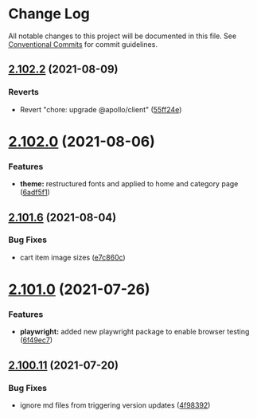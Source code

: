# Change Log

All notable changes to this project will be documented in this file.
See [Conventional Commits](https://conventionalcommits.org) for commit guidelines.

## [2.102.2](https://github.com/ho-nl/m2-pwa/compare/@reachdigital/magento-cart-items@2.102.1...@reachdigital/magento-cart-items@2.102.2) (2021-08-09)


### Reverts

* Revert "chore: upgrade @apollo/client" ([55ff24e](https://github.com/ho-nl/m2-pwa/commit/55ff24ede0e56c85b8095edadadd1ec5e0b1b8d2))





# [2.102.0](https://github.com/ho-nl/m2-pwa/compare/@reachdigital/magento-cart-items@2.101.6...@reachdigital/magento-cart-items@2.102.0) (2021-08-06)


### Features

* **theme:** restructured fonts and applied to home and category page ([6adf5f1](https://github.com/ho-nl/m2-pwa/commit/6adf5f11321bdfbf499125f1161c5abf5a1bfe4a))





## [2.101.6](https://github.com/ho-nl/m2-pwa/compare/@reachdigital/magento-cart-items@2.101.5...@reachdigital/magento-cart-items@2.101.6) (2021-08-04)


### Bug Fixes

* cart item image sizes ([e7c860c](https://github.com/ho-nl/m2-pwa/commit/e7c860c785e172b9275e1a00c8b51509d6b297a8))





# [2.101.0](https://github.com/ho-nl/m2-pwa/compare/@reachdigital/magento-cart-items@2.100.19...@reachdigital/magento-cart-items@2.101.0) (2021-07-26)


### Features

* **playwright:** added new playwright package to enable browser testing ([6f49ec7](https://github.com/ho-nl/m2-pwa/commit/6f49ec7595563775b96ebf21c27e39da1282e8d9))





## [2.100.11](https://github.com/ho-nl/m2-pwa/compare/@reachdigital/magento-cart-items@2.100.10...@reachdigital/magento-cart-items@2.100.11) (2021-07-20)


### Bug Fixes

* ignore md files from triggering version updates ([4f98392](https://github.com/ho-nl/m2-pwa/commit/4f9839250b3a32d3070da5290e5efcc5e2243fba))
